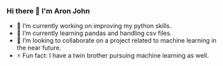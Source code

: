 ### Hi there 👋 I'm Aron John
- 🔭 I’m currently working on improving my python skills.
- 🌱 I’m currently learning pandas and handling csv files.
- 👯 I’m looking to collaborate on a project related to machine learning in the near future.
- ⚡ Fun fact: I have a twin brother pursuing machine learning as well.

<!--
**ajcodes020/ajcodes020** is a ✨ _special_ ✨ repository because its `README.md` (this file) appears on your GitHub profile.

Here are some ideas to get you started:

- 🔭 I’m currently working on ...
- 🌱 I’m currently learning ...
- 👯 I’m looking to collaborate on ...
- 🤔 I’m looking for help with ...
- 💬 Ask me about ...
- 📫 How to reach me: ...
- 😄 Pronouns: ...
- ⚡ Fun fact: ...
-->
